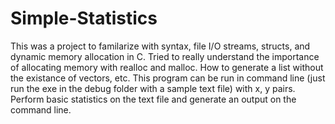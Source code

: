 # Simple-Statistics

This was a project to familarize with syntax, file I/O streams, structs, and dynamic memory allocation in C. Tried to really understand the importance of allocating memory with realloc and malloc. How to generate a list without the existance of vectors, etc.  This program can be run in command line (just run the exe in the debug folder with a sample text file) with x, y pairs. Perform basic statistics on the text file and generate an output on the command line. 

